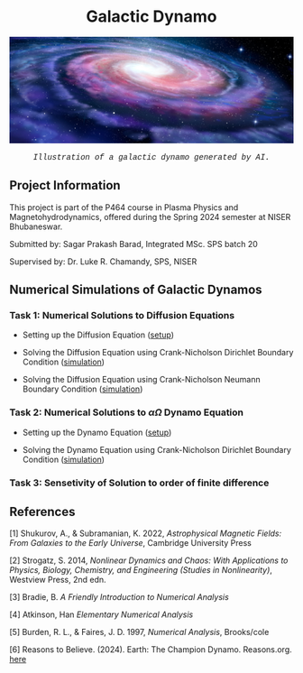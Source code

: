 <div align="center">
  <h1>Galactic Dynamo</h1>
  <img src="galactic_dynamo.jpg" alt="Galactic Dynamo" width="700"/>
</div>

<p align="center" style="font-family: 'Courier New', monospace; font-size: 14px;">
  <em>Illustration of a galactic dynamo generated by AI.</em>
</p>

## Project Information

This project is part of the P464 course in Plasma Physics and Magnetohydrodynamics, offered during the Spring 2024 semester at NISER Bhubaneswar.

Submitted by: Sagar Prakash Barad, Integrated MSc. SPS batch 20

Supervised by: Dr. Luke R. Chamandy, SPS, NISER

## Numerical Simulations of Galactic Dynamos

### Task 1: Numerical Solutions to Diffusion Equations

- Setting up the Diffusion Equation ([setup](/Diffusion_Equation_Simulations/Diffusion_Equation.md))
  
- Solving the Diffusion Equation using Crank-Nicholson Dirichlet Boundary Condition ([simulation](/Diffusion_Equation_Simulations/z_approximation/Diffusion_Equation_Dirichlet.ipynb))
  
- Solving the Diffusion Equation using Crank-Nicholson Neumann Boundary Condition ([simulation](/Diffusion_Equation_Simulations/z_approximation/Diffusion_Equation_Neumann.ipynb))

### Task 2: Numerical Solutions to $\alpha \Omega$ Dynamo Equation

- Setting up the Dynamo Equation ([setup](/Alpha_Omega_Dynamos/alpha_omega_dynamo.md))

- Solving the Dynamo Equation using Crank-Nicholson Dirichlet Boundary Condition ([simulation](/Alpha_Omega_Dynamos/z_approximation/Alpha_Omega_Dynamo.ipynb))


### Task 3: Sensetivity of Solution to order of finite difference

## References

[1] Shukurov, A., & Subramanian, K. 2022, *Astrophysical Magnetic Fields: From Galaxies to the Early Universe*, Cambridge University Press

[2] Strogatz, S. 2014, *Nonlinear Dynamics and Chaos: With Applications to Physics, Biology, Chemistry, and Engineering (Studies in Nonlinearity)*, Westview Press, 2nd edn.

[3] Bradie, B. *A Friendly Introduction to Numerical Analysis*

[4] Atkinson, Han *Elementary Numerical Analysis*

[5] Burden, R. L., & Faires, J. D. 1997, *Numerical Analysis*, Brooks/cole

[6] Reasons to Believe. (2024). Earth: The Champion Dynamo. Reasons.org. [here](https://reasons.org/explore/publications/articles/earth-the-champion-dynamo)
